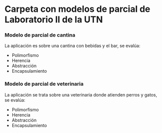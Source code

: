 # Carpeta con modelos de parcial de Laboratorio II de la UTN

### Modelo de parcial de cantina

La aplicación es sobre una cantina con bebidas y el bar, se evalúa:

- Polimorfismo
- Herencia
- Abstracción
- Encapsulamiento

### Modelo de parcial de veterinaria

La aplicación se trata sobre una veterinaria donde atienden perros y gatos, se evalúa:

- Polimorfismo
- Herencia
- Abstracción
- Encapsulamiento
